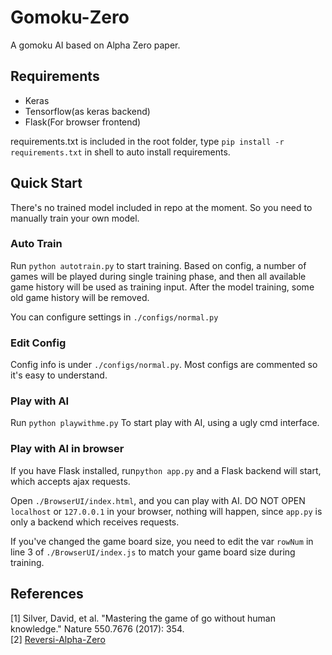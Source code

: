 # Gomoku-Zero
A gomoku AI based on Alpha Zero paper.  

## Requirements
* Keras  
* Tensorflow(as keras backend)  
* Flask(For browser frontend)  

requirements.txt is included in the root folder, type `pip install -r requirements.txt` in shell to auto install requirements.

## Quick Start
There's no trained model included in repo at the moment. So you need to manually train your own model.

### Auto Train
Run `python autotrain.py` to start training. Based on config, a number of games will be played during single training phase, and then all available game history will be used as training input. After the model training, some old game history will be removed.

You can configure settings in `./configs/normal.py`

### Edit Config
Config info is under `./configs/normal.py`. Most configs are commented so it's easy to understand.  

### Play with AI
Run `python playwithme.py` To start play with AI, using a ugly cmd interface.

### Play with AI in browser
If you have Flask installed, run`python app.py` and a Flask backend will start, which accepts ajax requests. 

Open `./BrowserUI/index.html`, and you can play with AI. DO NOT OPEN `localhost` or `127.0.0.1` in your browser, nothing will happen, since `app.py` is only a backend which receives requests.

If you've changed the game board size, you need to edit the var `rowNum` in line 3 of `./BrowserUI/index.js` to match your game board size during training.

## References
[1] Silver, David, et al. "Mastering the game of go without human knowledge." Nature 550.7676 (2017): 354.  
[2] [Reversi-Alpha-Zero](https://github.com/mokemokechicken/reversi-alpha-zero)

